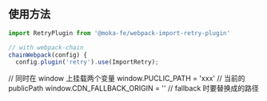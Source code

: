 ## 使用方法

```javascript
import RetryPlugin from '@moka-fe/webpack-import-retry-plugin'

// with webpack-chain
chainWebpack(config) {
  config.plugin('retry').use(ImportRetry);
```

// 同时在 window 上挂载两个变量
  window.PUCLIC_PATH = 'xxx'  // 当前的 publicPath
  window.CDN_FALLBACK_ORIGIN = ''  // fallback 时要替换成的路径